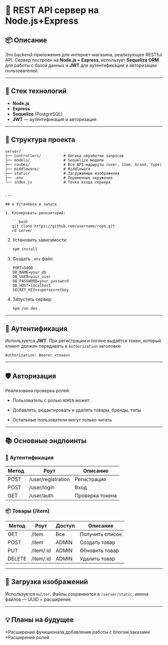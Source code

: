 # 💼  REST API сервер на Node.js+Express 

## 📦 Описание

Это backend-приложение для интернет-магазина, реализующее RESTful API. Сервер построен на **Node.js + Express**, использует **Sequelize ORM** для работы с базой данных и **JWT** для аутентификации и авторизации пользователей.

---

## 🚀 Стек технологий

* **Node.js**
* **Express**
* **Sequelize** (PostgreSQL)
* **JWT** — аутентификация и авторизация


---

## 📁 Структура проекта

```
server/
├── controllers/          # Логика обработки запросов
├── models/               # Sequelize модели
├── routes/               # Все API-маршруты (user, item, brand, type)
├── middleware/           # Middleware
├── static/               # Загружаемые изображения
├── .env                  # Переменные окружения
└── index.js              # Точка входа сервера


---

## ⚙️ Установка и запуск

1. Клонировать репозиторий:

   ```bash
   git clone https://github.com/username/repo.git
   cd server
   ```

2. Установить зависимости:

   ```bash
   npm install
   ```

3. Создать `.env` файл:

   ```env
   PORT=5000
   DB_NAME=your_db
   DB_USER=your_user
   DB_PASSWORD=your_password
   DB_HOST=localhost
   SECRET_KEY=supersecretkey
   ```

4. Запустить сервер:

   ```bash
   npm run dev
   ```

---

## 🔐 Аутентификация

Используется **JWT**. При регистрации и логине выдаётся токен, который клиент должен передавать в `Authorization` заголовке:

```http
Authorization: Bearer <токен>
```

---

## 🛡️ Авторизация

Реализована проверка ролей:

* Пользователь с ролью `ADMIN` может:

* Добавлять, редактировать и удалять товары, бренды, типы
* Остальные пользователи могут только читать

---

## 📚 Основные эндпоинты

### 🔑 Аутентификация

| Метод | Роут               | Описание        |
| ----- | ------------------ | --------------- |
| POST  | /user/registration | Регистрация     |
| POST  | /user/login        | Вход            |
| GET   | /user/auth         | Проверка токена |

### 📦 Товары (/item)

| Метод  | Роут       | Доступ | Описание        |
| ------ | ---------- | ------ | --------------- |
| GET    | /item      | Все    | Получить список |
| POST   | /item      | ADMIN  | Создать товар   |
| PUT    | /item/\:id | ADMIN  | Обновить товар  |
| DELETE | /item/\:id | ADMIN  | Удалить товар   |

---

## 📸 Загрузка изображений

Используется `multer`. Файлы сохраняются в `/server/static`, имена файлов — UUID + расширение.

---

## 💡 Планы на будущее

*Расширение функционала,добавление работы с блогом,заказами
*Расширение ролей


